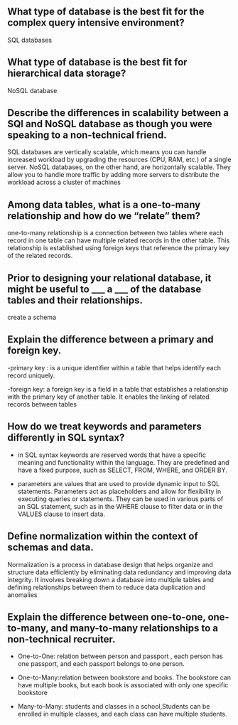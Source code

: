 ## What type of database is the best fit for the complex query intensive environment?

SQL databases 
## What type of database is the best fit for hierarchical data storage?
NoSQL database 

## Describe the differences in scalability between a SQl and NoSQL database as though you were speaking to a non-technical friend.

SQL databases are vertically scalable, which means you can handle increased workload by upgrading the resources (CPU, RAM, etc.) of a single server. NoSQL databases, on the other hand, are horizontally scalable. They allow you to handle more traffic by adding more servers to distribute the workload across a cluster of machines


## Among data tables, what is a one-to-many relationship and how do we “relate” them?

one-to-many relationship is a connection between two tables where each record in one table can have multiple related records in the other table. This relationship is established using foreign keys that reference the primary key of the related records.

## Prior to designing your relational database, it might be useful to ___ a ___ of the database tables and their relationships.
create a schema



## Explain the difference between a primary and foreign key.

-primary key : is a unique identifier within a table that helps identify each record uniquely.

-foreign key: a foreign key is a field in a table that establishes a relationship with the primary key of another table. It enables the linking of related records between tables



## How do we treat keywords and parameters differently in SQL syntax?

 - in SQL syntax keywords are reserved words that have a specific meaning and functionality within the language. They are predefined and have a fixed purpose, such as SELECT, FROM, WHERE, and ORDER BY.

 - parameters are values that are used to provide dynamic input to SQL statements. Parameters act as placeholders and allow for flexibility in executing queries or statements. They can be used in various parts of an SQL statement, such as in the WHERE clause to filter data or in the VALUES clause to insert data.


 ## Define normalization within the context of schemas and data.

 
Normalization is a process in database design that helps organize and structure data efficiently by eliminating data redundancy and improving data integrity. It involves breaking down a database into multiple tables and defining relationships between them to reduce data duplication and anomalies

## Explain the difference between one-to-one, one-to-many, and many-to-many relationships to a non-technical recruiter.

- One-to-One: relation between person and passport , each person has one passport, and each passport belongs to one person.

- One-to-Many:relation between bookstore and books. The bookstore can have multiple books, but each book is associated with only one specific bookstore

- Many-to-Many: students and classes in a school,Students can be enrolled in multiple classes, and each class can have multiple students.
